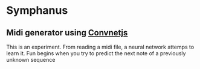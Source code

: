 # Symphanus

## Midi generator using [Convnetjs](https://github.com/karpathy/convnetjs)
This is an experiment. From reading a midi file, a neural network attemps to learn it. Fun begins when you try to predict the next note of a previously unknown sequence
